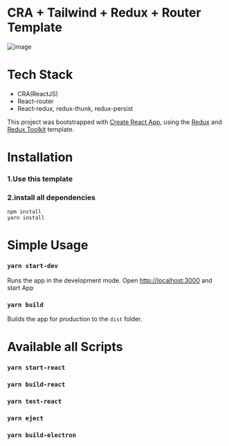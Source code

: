 # CRA + Tailwind + Redux + Router Template
![image](https://user-images.githubusercontent.com/55491354/142195977-cfeb6523-0bbd-46d4-8ac9-19c9bca67ea6.png)

# Tech Stack
- CRA(ReactJS)
- React-router
- React-redux, redux-thunk, redux-persist

This project was bootstrapped with [Create React App](https://github.com/facebook/create-react-app), using the [Redux](https://redux.js.org/) and [Redux Toolkit](https://redux-toolkit.js.org/) template.

# Installation
### 1.Use this template
### 2.install all dependencies
```
npm install
yarn install
```
# Simple Usage
### `yarn start-dev`
Runs the app in the development mode.
Open [http://localhost:3000](http://localhost:3000) and start App

### `yarn build`
Builds the app for production to the `dist` folder.

# Available all Scripts
### `yarn start-react`
### `yarn build-react`
### `yarn test-react`
### `yarn eject`
### `yarn build-electron`
